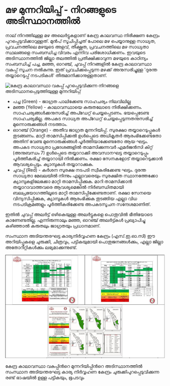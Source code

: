 # മഴ മുന്നറിയിപ്പ് - നിറങ്ങളുടെ അടിസ്ഥാനത്തില്‍

 നാല് നിറത്തിലുള്ള മഴ അലെർട്ടുകളാണ് കേന്ദ്ര കാലവസ്ഥ നിരീക്ഷണ കേന്ദ്രം പുറപ്പെടുവിക്കാറുള്ളത്. മുന്‍പ് സൂചിപ്പിച്ചത് പോലെ മഴ പെയ്യാനുള്ള സാധ്യത, പ്രവചനത്തിലെ മഴയുടെ അളവ്, തീക്ഷ്ണത, പ്രവചനത്തിലെ മഴ സാധ്യതാ സ്ഥലങ്ങളെ സംബന്ധിച്ച വിവരം എന്നിവ പരിശോധിക്കണം. ഇവയുടെ അടിസ്ഥാനത്തില്‍ ജില്ലാ തലത്തില്‍ പ്രതീക്ഷിക്കാവുന്ന മഴയുടെ കാഠിന്യം സംബന്ധിച്ച് പച്ച, മഞ്ഞ, ഓറഞ്ച്, ചുവപ്പ് നിറങ്ങളില്‍ കേന്ദ്ര കാലാവസ്ഥാ വകുപ്പ് സൂചന നല്‍കുന്നു. ഇത് പ്രവചിക്കപ്പെടുന്ന മഴക്ക് അനുസരിച്ചുള്ള 'ദുരന്ത തയ്യാറെടുപ്പ് നടപടികൾ' തീരുമാനിക്കാനുള്ളതാണ്.

![&#xD15;&#xD47;&#xD28;&#xD4D;&#xD26;&#xD4D;&#xD30; &#xD15;&#xD3E;&#xD32;&#xD3E;&#xD35;&#xD38;&#xD4D;&#xD25;&#xD3E; &#xD35;&#xD15;&#xD41;&#xD2A;&#xD4D;&#xD2A;&#xD4D; &#xD2A;&#xD41;&#xD31;&#xD2A;&#xD4D;&#xD2A;&#xD46;&#xD1F;&#xD41;&#xD35;&#xD3F;&#xD15;&#xD4D;&#xD15;&#xD41;&#xD28;&#xD4D;&#xD28; &#xD28;&#xD3F;&#xD31;&#xD19;&#xD4D;&#xD19;&#xD33;&#xD46; &#xD05;&#xD1F;&#xD3F;&#xD38;&#xD4D;&#xD25;&#xD3E;&#xD28;&#xD2A;&#xD4D;&#xD2A;&#xD46;&#xD1F;&#xD41;&#xD24;&#xD4D;&#xD24;&#xD3F;&#xD2F;&#xD41;&#xD33;&#xD4D;&#xD33; &#xD2E;&#xD41;&#xD28;&#xD4D;&#xD28;&#xD31;&#xD3F;&#xD2F;&#xD3F;&#xD2A;&#xD4D;&#xD2A;&#xD4D;](../../.gitbook/assets/image%20%2811%29.png)

*  പച്ച \(Green\) - ജാഗ്രത പാലിക്കേണ്ട സാഹചര്യം നിലവിലില്ല
*  മഞ്ഞ \(Yellow\) - കാലാവസ്ഥായെ കരുതലോടെ നിരീക്ഷിക്കണം. സാഹചര്യങ്ങൾക്കനുസരിച്ച് അപ്ഡേറ്റ് ചെയ്യപ്പെടണം. ഭയപ്പെടേണ്ട സാഹചര്യമില്ല. അപകട സാധ്യത അപ്ഡേറ്റ് ചെയ്യപ്പെടുന്നതനുസരിച്ച് മുന്നൊരുക്കങ്ങൾ നടത്താം.
*  ഓറഞ്ച് \(Orange\) - അതീവ ജാഗ്രത മുന്നറിയിപ്പ്. സുരക്ഷാ തയ്യാറെടുപ്പുകൾ തുടങ്ങണം. മാറ്റി താമസിപ്പിക്കൽ ഉൾപ്പെടെ അധികൃതർ ആരംഭിക്കേണ്ടതോ അതിന് വേണ്ട മുന്നൊരുക്കങ്ങൾ പൂർത്തിയാക്കേണ്ടതോ ആയ ഘട്ടം. അപകട സാധ്യതാ പ്രദേശങ്ങളിൽ താമസിക്കുന്നവർ എമർജൻസി കിറ്റ് \(അനുബന്ധം 7\) ഉൾപ്പെടെ തയ്യാറാക്കി അവസാനഘട്ട തയ്യാറെടുപ്പും പൂർത്തീകരിച്ച് തയ്യാറായി നിൽക്കണം. രക്ഷാ സേനകളോട് തയ്യാറെടുക്കാൻ ആവശ്യപ്പെടും. ക്യാമ്പുകൾ തയ്യാറാക്കുക.
*  ചുവപ്പ് \(Red\) - കർശന സുരക്ഷ നടപടി സ്വീകരിക്കേണ്ട ഘട്ടം. ദുരന്ത സാധ്യതാ മേഖലയില്‍ നിന്നും എല്ലാവരെയും സുരക്ഷിത സ്ഥാനത്തേക്കോ ക്യാമ്പുകളിലേക്കോ മാറ്റി താമസിപ്പിക്കുക. മാറി താമസിക്കാൻ തയ്യാറാവാത്തവരെ ആവശ്യമെങ്കിൽ നിർബന്ധിതമായി ബലപ്രയോഗത്തിലൂടെ മാറ്റി താമസിപ്പിക്കേണ്ടതാണ്. രക്ഷാ സേനയെ വിന്യസിപ്പിക്കുക, ക്യാമ്പുകൾ ആരംഭിക്കുക തുടങ്ങിയ എല്ലാ വിധ നടപടിക്രമങ്ങളും പൂർത്തീകരിക്കേണ്ട അപകടസൂചന സന്ദേശമാണിത്.

 ഇതിൽ ചുവപ്പ് അലർട്ട് ഒഴികെയുള്ള അലർട്ടുകളെ പൊതുവില്‍ ഭീതിയോടെ കാണേണ്ടതില്ല. എന്നിരുന്നാലും മഞ്ഞ, ഓറഞ്ച് അലര്‍ട്ട്കൾ പ്രഖ്യാപിച്ചു കഴിഞ്ഞാൽ കരുതലും ജാഗ്രതയും പ്രധാനമാണ്.

 സംസ്ഥാന അടിയന്തരഘട്ട കാര്യനിര്‍വ്വഹണ കേന്ദ്രം \(എസ്.ഇ.ഓ.സി\) ഈ അറിയിപ്പുകളെ ചുരുക്കി, ചിത്രവും, പട്ടികയുമായി പൊതുജനങ്ങള്‍ക്കും, എല്ലാ ജില്ലാ അതോറിറ്റികള്‍ക്കും ലഭ്യമാക്കുന്നുണ്ട്.

![](../../.gitbook/assets/image%20%2816%29.png)

കേന്ദ്ര കാലാവസ്ഥാ വകുപ്പിന്‍റെ മുന്നറിയിപ്പിന്‍റെ അടിസ്ഥാനത്തില്‍ സംസ്ഥാന അടിയന്തരഘട്ട കാര്യ നിര്‍വ്വഹണ കേന്ദ്രം ചുരുക്കിപുറപ്പെടുവിക്കുന്ന രണ്ട് ഭാഷയില്‍ ഉള്ള പട്ടികയും, ഭൂപടവും





